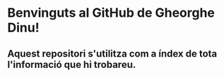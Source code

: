 # Benvinguts al GitHub de Gheorghe Dinu!

## Aquest repositori s'utilitza com a índex de tota l'informació que hi trobareu.




